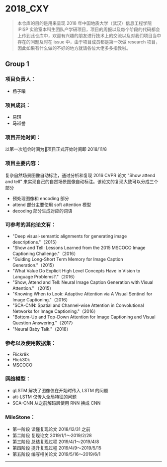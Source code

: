 # 2018_CXY
> 本仓库的目的是用来呈现 2018 年中国地质大学（武汉）信息工程学院 IPISP 实验室本科生团队产学研项目，项目的周报以及每个阶段的代码都会上传到此仓库中，欢迎有兴趣的朋友进行技术上的交流以及对我们项目当中存在的问题及时在 issue 中，由于项目成员都是第一次做 research 项目，因此如果有什么做的不好的地方就请各位大佬多多指教啦。

## Group 1
### 项目负责人：

- 杨子曦

### 项目成员：

- 易琪
- 马崧誉

### 项目开始时间：

以第一次组会时间为项目正式开始时间即 2018/11/8
### 项目主要内容：

复杂自然场景图像自动标注，通过分析和复现 2016 CVPR 论文 "Show attend and tell" 来实现自己的自然场景图像自动标注。该论文的复现大致可以分成三个部分 

-  预处理图像和 encoding 部分 
-  attend 部分主要使用 soft attention 模型
-  decoding 部分生成对应的词语

### 可参考的其他论文有：
- "Deep visual-semantic alignments for generating image descriptions."（2015）
- "Show and Tell: Lessons Learned from the 2015 MSCOCO Image Captioning Challenge."（2016）
- "Guiding Long-Short Term Memory for Image Caption Generation."（2015）
- "What Value Do Explicit High Level Concepts Have in Vision to Language Problems?."（2016）
- "Show, Attend and Tell: Neural Image Caption Generation with Visual Attention." （2015）
- "Knowing When to Look: Adaptive Attention via A Visual Sentinel for Image Captioning."（2016）
- "SCA-CNN: Spatial and Channel-wise Attention in Convolutional Networks for Image Captioning."（2016）
- "Bottom-Up and Top-Down Attention for Image Captioning and Visual Question Answering."（2017）
- "Neural Baby Talk."（2018）

### 参考以及使用数据集：
- Flickr8k
- Flick30k
- MSCOCO

### 网络模型：
- gLSTM 解决了图像仅在开始时传入 LSTM 的问题
- att-LSTM 仅传入全局特征的问题
- SCA-CNN 从之前解码层使用 RNN 换成 CNN

### MileStone：
- 第一阶段 读懂复现论文 2018/12/31 之前
- 第二阶段 复现论文 2019/1/1～2019/2/28
- 第三阶段 总结复现过程 2019/4/1～2019/4/8
- 第四阶段 提升复现过程 2019/4/9～2019/5/15
- 第五阶段 编写相关论文 2019/5/16～2019/6/1

---